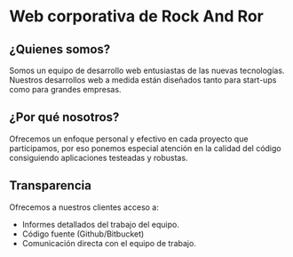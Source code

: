 # Web corporativa de Rock And Ror

## ¿Quienes somos?
Somos un equipo de desarrollo web entusiastas de las nuevas tecnologías. 
Nuestros desarrollos web a medida están diseñados tanto para start-ups como para grandes empresas.

## ¿Por qué nosotros?
Ofrecemos un enfoque personal y efectivo en cada proyecto que participamos, por eso ponemos especial atención en la calidad del código consiguiendo aplicaciones testeadas y robustas.

## Transparencia
Ofrecemos a nuestros clientes acceso a:
- Informes detallados del trabajo del equipo.
- Código fuente (Github/Bitbucket)
- Comunicación directa con el equipo de trabajo.